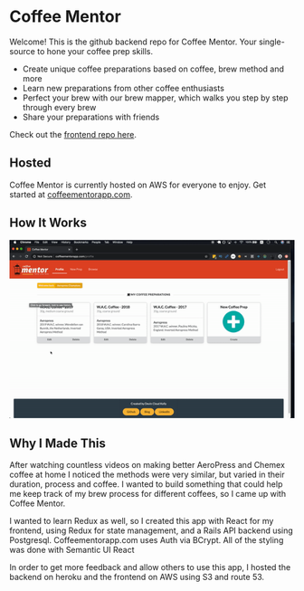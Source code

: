 # Coffee Mentor

Welcome! This is the github backend repo for Coffee Mentor. Your single-source to hone your coffee prep skills.

* Create unique coffee preparations based on coffee, brew method and more
* Learn new preparations from other coffee enthusiasts
* Perfect your brew with our brew mapper, which walks you step by step through every brew
* Share your preparations with friends

Check out the [frontend repo here](https://github.com/devincloudkelly/coffee-prep-client).

## Hosted

Coffee Mentor is currently hosted on AWS for everyone to enjoy. Get started at [coffeementorapp.com](http://coffeementorapp.com).

## How It Works
![Coffee Mentor Demo](public/coffee-mentor-demo.gif)


## Why I Made This
After watching countless videos on making better AeroPress and Chemex coffee at home I noticed the methods were very similar, but varied in their duration, process and coffee. I wanted to build something that could help me keep track of my brew process for different coffees, so I came up with Coffee Mentor.

I wanted to learn Redux as well, so I created this app with React for my frontend, using Redux for state management, and a Rails API backend using Postgresql. Coffeementorapp.com uses Auth via BCrypt. All of the styling was done with Semantic UI React

In order to get more feedback and allow others to use this app, I hosted the backend on heroku and the frontend on AWS using S3 and route 53.